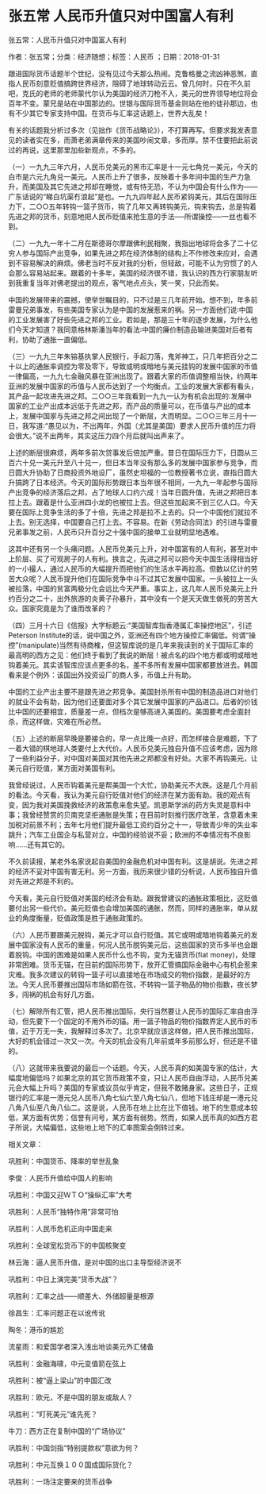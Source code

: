 # 张五常  人民币升值只对中国富人有利    
    
张五常：人民币升值只对中国富人有利    
作者：张五常；分类：经济随想；标签：人民币 ；日期：2018-01-31    
跟进国际货币话题半个世纪，没有见过今天那么热闹。克鲁格曼之流凶神恶煞，直指人民币刻意贬值搞跨世界经济，阻碍了地球转动云云。曾几何时，只在不久前吧，克氏的老师的老师蒙代尔认为美国的经济刀枪不入，美元的世界领导地位将会百年不变。蒙兄是站在中国那边的。世银与国际货币基金则站在他的徒孙那边，也有不少其它专家支持中国。在货币与汇率这话题上，世界大乱矣！    
有关的话题我分析过多次（见拙作《货币战略论》），不打算再写。但要求我发表意见的读者实在多，而萧老弟满章传来的美国吵闹文章，多而厚。禁不住要把此前说过的再说，这里那里加些新观点，不多的。    
（一）一九九三年六月，人民币兑美元的黑市汇率是十一元七角兑一美元，今天的白市是六元九角兑一美元。人民币上升了很多，反映着十多年间中国的生产力急升，而美国及其它先进之邦却在睡觉，或有恃无恐，不认为中国会有什么作为——广东话说的“睇白坑渠冇浪起”是也。一九九四年起人民币紧钩美元，其后在国际压力下，二○○五年转钩一篮子货币，钩了几年又再转钩美元，钩来钩去，总是钩着先进之邦的货币，刻意地把人民币贬值来抢生意的手法──所谓操控──一丝也看不到。    
（二）一九九一年十二月在斯德哥尔摩跟佛利民相聚，我指出地球将会多了二十亿穷人参与国际产出竞争，如果先进之邦在经济体制的结构上不作修改来应对，会遇到不容易解决的麻烦。佛老当时不反对我的分析，但轻敌，可能不认为穷惯了的人会那么容易站起来。跟着的十多年，美国的经济很不错，我认识的西方行家朋友听到我重复当年对佛老提出的观点，客气地点点头，笑一笑，只此而矣。    
中国的发展带来的震撼，使举世瞩目的，只不过是三几年前开始。想不到，年多前雷曼兄弟事发，有些美国专家认为是中国的发展惹来的祸。另一方面他们说∶中国的工业发展害了好些先进之邦的工业。若如是，那是三十年的逐步发展，为什么他们今天才知道？我同意格林斯潘当年的看法∶中国的廉价制造品输进美国对后者有利，协助了通胀一直偏低。    
（三）一九九三年朱镕基执掌人民银行，手起刀落，鬼斧神工，只几年把百分之二十以上的通胀率调控为零及零下，导致或明或暗地与美元挂钩的发展中国家的币值一律偏高，一九九七金融风暴在亚洲出现了。跟着大家的币值调整相当快，约两年亚洲的发展中国家的币值与人民币达到了一个均衡点。工业的发展大家都有看头，其产品一起攻进先进之邦。二○○三年我看到一九九一认为有机会出现的∶发展中国家的工业产出成本远低于先进之邦，而产品的质量可以，在币值与产出的成本上，发展中国家与先进之邦之间出现了一个断层，大而明显。二○○三年三月十一日，我写道∶“愚见以为，不出两年，外国（尤其是美国）要求人民币升值的压力将会很大。”说不出两年，其实这压力四个月后就叫出声来了。    
上述的断层很麻烦，两年多前次贷事发后倍加严重。昔日在国际压力下，日圆从三百六十兑一美元升至八十兑一，但日本当年没有那么多的发展中国家参与竞争，而日圆大升协助了日商投资外地设厂，虽然史坦福的一位教授著书立说，直指日圆大升搞跨了日本经济。今天的国际形势跟日本当年很不相同，一九九一年起参与国际产出竞争的经济落后之邦，占了地球人口约六成！当年日圆升值，先进之邦把日本拉上去。跟着是什么亚洲四小龙的也被拉上去。但这些加起来不到三亿人口。今天要在国际上竞争生活的多了十倍，先进之邦是拉不上去的。只一个中国他们就拉不上去。别无选择，中国要自己打上去。不容易。在新《劳动合同法》的引进与雷曼兄弟事发之前，人民币只升百分之十强中国的接单工业就明显地遇难。    
这其中还有另一个头痛问题。人民币兑美元上升，对中国富有的人有利，甚至对中上阶层、买了可观房子的人有利。换言之，先进之邦可以把今天中国生活得相当好的一小撮人，通过人民币的大幅提升而把他们的生活水平再拉高。但数以亿计的劳苦大众呢？人民币提升他们在国际竞争中斗不过其它发展中国家。一头被拉上一头被拉落，中国的贫富两极分化会远比今天严重。事实上，这几年人民币兑美元上升约百分之二十，出外旅游的炎黄子孙暴升，其中没有一个是天天做生做死的劳苦大众。国家究竟是为了谁而改革的？    
（四）三月十六日《信报》大字标题云∶“美国智库指香港属汇率操控地区”，引述Peterson Institute的话，说中国之外，亚洲还有四个地方操控汇率偏低。何谓“操控”(manipulate)当然有待商榷，但这智库说的是几年来我读到的关于国际汇率的最高明的西方之见：他们终于看到了我说的断层！被点名的四个地方都或明或暗地钩着美元。其实该智库应该点更多的名，差不多所有发展中国家都要放进去。韩国看来是个例外：该国出外投资设厂的商人多，币值上升有助。    
中国的工业产出主要不是跟先进之邦竞争。美国封杀所有中国的制造品进口对他们的就业不会有助，因为他们还要面对多个其它发展中国家的产品进口。后者的价钱比中国的还要相宜，质量差一点，但档次是够高进入美国的。美国要考虑全面封杀，而这样做，灾难在所必然。    
（五）上述的断层早晚是要接合的，早一点比晚一点好，而怎样接合是难题，下了一着大错的棋地球人类要付上大代价。人民币兑美元独自升值不应该考虑，因为除了一些利益分子，对中国对美国对其他先进之邦都没有好处。大家不再钩美元，让美元自行贬值，某方面对美国有利。    
我曾经说过，人民币钩着美元是帮美国一个大忙，协助美元不大跌。这是几个月前的看法。今天看，我认为美元自行贬值对他们的经济在某方面有助。我的观点有变，因为我对美国挽救经济的政策愈来愈失望。凯恩斯学派的药方失灵是意料中事；我曾经赞赏的贝南克坚拒通胀是失策；在目前时刻推行医疗改革，含意着未来加税对前景不利；去年七月他们提升最低工资约百分之十一，导致青少年的失业率跳升；汽车工业国企与私营对立，中国的经验说不妥；欧洲的不幸情况有不良影响……还有其它的。    
不久前读报，某老外名家说起自美国的金融危机对中国有利。这是胡说。先进之邦的经济不妥对中国有害无利。另一方面，我历来很少错的分析说，人民币独自升值对先进之邦是不利的。    
今天看，美元自行贬值对美国的经济会有助。跟我曾建议的通胀政策相比，这贬值要付出另一些代价。美元贬值也会增加美国的通胀，然而，同样的通胀率，单从就业的角度衡量，贬值政策是胜于通胀政策的。    
（六）人民币要跟美元脱钩，美元才可以自行贬值。其它或明或暗地钩着美元的发展中国家没有人民币的重量，何况人民币脱钩美元后，这些国家的货币多半也会跟着脱钩。中国的困难是如果人民币什么也不钩，变为无锚货币(fiat money)，处理非常困难。货币无锚，在目前的国际形势下，放开汇管搞国际金融中心有机会惹来灾难。我多次建议的转钩一篮子可以直接地在市场成交的物价指数，是最好的方法。今天人民币要推出国际市场如箭在弦，不转钩一篮子物品的物价指数，夜长梦多，闯祸的机会有好几方面。    
（七）解除所有汇管，把人民币推出国际，央行当然要让人民币的国际汇率自由浮动，但先要下一个固定的不用外币的锚。用一篮子物品的物价指数界定人民币的币值，近于万无一失，我解释过多次了。北京早就应该这样做，把人民币推出国际，大好的机会错过一次又一次。今天的机会没有几年前或年多前那么好，但还是不错的。    
（八）这就带来我要说的最后一个话题。今天，人民币真的如美国专家的估计，大幅度地偏低吗？如果北京的其它货币政策不变，只让人民币自由浮动，人民币兑美元会大幅上升吗？美国的专家或议员似乎肯定，但我不敢赌身家。这些日子，正规银行的汇率是一港元兑人民币八角七仙六至八角七仙八，但地下钱庄却是一港元兑八角八仙至八角八仙二。这是说，人民币在地上比在比下值钱。地下的生意成本较低，某方面有优势；信誉有问号，某方面有弱势。然而，如果人民币真的如西方君子所说，大幅偏低，这些地上地下的汇率图案会倒转过来。    
    
相关文章：    
巩胜利：中国货币、降率的举世乱象    
李俊：人民币升值给中国人的影响    
巩胜利：中国又迎ＷＴＯ“操纵汇率”大考    
巩胜利：人民币“独特作用”非常可怕    
巩胜利：人民币危机正向中国走来    
巩胜利：全球宽松货币下的中国核聚变    
林云海：逼人民币升值，是对中国的出口主导型经济说不    
巩胜利：中日上演完美“货币大战”？    
巩胜利：汇率之战——顺差大、外储超量是根源    
徐昌生：汇率问题正在以讹传讹    
陶冬：港币的尴尬    
流星雨：和爱国学者深入浅出地谈美元外汇储备    
巩胜利：金融海啸，中元变值箭在弦上    
巩胜利：被“逼上梁山”的中国汇改    
巩胜利：欧元，不是中国的朋友或敌人？    
巩胜利：“盯死美元”谁先死？    
牛刀：西方正在复制中国的“广场协议”    
巩胜利：中国剑指“特别提款权”意欲为何？    
巩胜利：中元互换１００国成国际货化？    
巩胜利：一场注定要来的货币战争